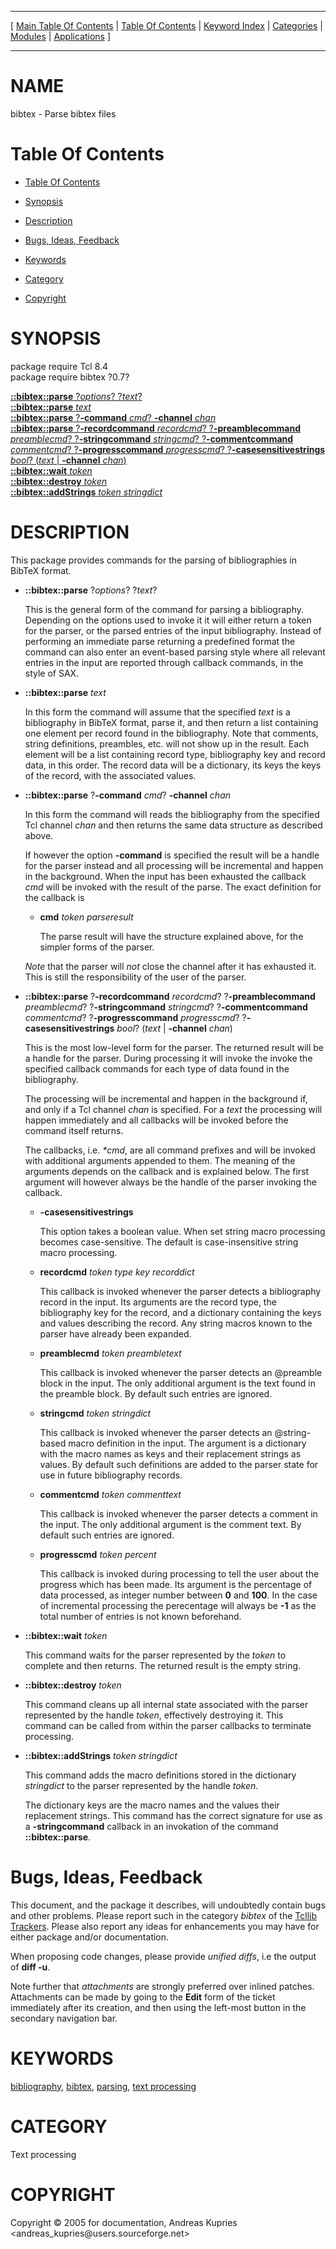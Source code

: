
[//000000001]: # (bibtex \- bibtex)
[//000000002]: # (Generated from file 'bibtex\.man' by tcllib/doctools with format 'markdown')
[//000000003]: # (Copyright &copy; 2005 for documentation, Andreas Kupries <andreas\_kupries@users\.sourceforge\.net>)
[//000000004]: # (bibtex\(n\) 0\.7 tcllib "bibtex")

<hr> [ <a href="../../../../toc.md">Main Table Of Contents</a> &#124; <a
href="../../../toc.md">Table Of Contents</a> &#124; <a
href="../../../../index.md">Keyword Index</a> &#124; <a
href="../../../../toc0.md">Categories</a> &#124; <a
href="../../../../toc1.md">Modules</a> &#124; <a
href="../../../../toc2.md">Applications</a> ] <hr>

# NAME

bibtex \- Parse bibtex files

# <a name='toc'></a>Table Of Contents

  - [Table Of Contents](#toc)

  - [Synopsis](#synopsis)

  - [Description](#section1)

  - [Bugs, Ideas, Feedback](#section2)

  - [Keywords](#keywords)

  - [Category](#category)

  - [Copyright](#copyright)

# <a name='synopsis'></a>SYNOPSIS

package require Tcl 8\.4  
package require bibtex ?0\.7?  

[__::bibtex::parse__ ?*options*? ?*text*?](#1)  
[__::bibtex::parse__ *text*](#2)  
[__::bibtex::parse__ ?__\-command__ *cmd*? __\-channel__ *chan*](#3)  
[__::bibtex::parse__ ?__\-recordcommand__   *recordcmd*? ?__\-preamblecommand__ *preamblecmd*? ?__\-stringcommand__   *stringcmd*? ?__\-commentcommand__  *commentcmd*? ?__\-progresscommand__ *progresscmd*? ?__\-casesensitivestrings__ *bool*? \(*text* &#124; __\-channel__ *chan*\)](#4)  
[__::bibtex::wait__ *token*](#5)  
[__::bibtex::destroy__ *token*](#6)  
[__::bibtex::addStrings__ *token* *stringdict*](#7)  

# <a name='description'></a>DESCRIPTION

This package provides commands for the parsing of bibliographies in BibTeX
format\.

  - <a name='1'></a>__::bibtex::parse__ ?*options*? ?*text*?

    This is the general form of the command for parsing a bibliography\.
    Depending on the options used to invoke it it will either return a token for
    the parser, or the parsed entries of the input bibliography\. Instead of
    performing an immediate parse returning a predefined format the command can
    also enter an event\-based parsing style where all relevant entries in the
    input are reported through callback commands, in the style of SAX\.

  - <a name='2'></a>__::bibtex::parse__ *text*

    In this form the command will assume that the specified *text* is a
    bibliography in BibTeX format, parse it, and then return a list containing
    one element per record found in the bibliography\. Note that comments, string
    definitions, preambles, etc\. will not show up in the result\. Each element
    will be a list containing record type, bibliography key and record data, in
    this order\. The record data will be a dictionary, its keys the keys of the
    record, with the associated values\.

  - <a name='3'></a>__::bibtex::parse__ ?__\-command__ *cmd*? __\-channel__ *chan*

    In this form the command will reads the bibliography from the specified Tcl
    channel *chan* and then returns the same data structure as described
    above\.

    If however the option __\-command__ is specified the result will be a
    handle for the parser instead and all processing will be incremental and
    happen in the background\. When the input has been exhausted the callback
    *cmd* will be invoked with the result of the parse\. The exact definition
    for the callback is

      * __cmd__ *token* *parseresult*

        The parse result will have the structure explained above, for the
        simpler forms of the parser\.

    *Note* that the parser will *not* close the channel after it has
    exhausted it\. This is still the responsibility of the user of the parser\.

  - <a name='4'></a>__::bibtex::parse__ ?__\-recordcommand__   *recordcmd*? ?__\-preamblecommand__ *preamblecmd*? ?__\-stringcommand__   *stringcmd*? ?__\-commentcommand__  *commentcmd*? ?__\-progresscommand__ *progresscmd*? ?__\-casesensitivestrings__ *bool*? \(*text* &#124; __\-channel__ *chan*\)

    This is the most low\-level form for the parser\. The returned result will be
    a handle for the parser\. During processing it will invoke the invoke the
    specified callback commands for each type of data found in the bibliography\.

    The processing will be incremental and happen in the background if, and only
    if a Tcl channel *chan* is specified\. For a *text* the processing will
    happen immediately and all callbacks will be invoked before the command
    itself returns\.

    The callbacks, i\.e\. *\*cmd*, are all command prefixes and will be invoked
    with additional arguments appended to them\. The meaning of the arguments
    depends on the callback and is explained below\. The first argument will
    however always be the handle of the parser invoking the callback\.

      * __\-casesensitivestrings__

        This option takes a boolean value\. When set string macro processing
        becomes case\-sensitive\. The default is case\-insensitive string macro
        processing\.

      * __recordcmd__ *token* *type* *key* *recorddict*

        This callback is invoked whenever the parser detects a bibliography
        record in the input\. Its arguments are the record type, the bibliography
        key for the record, and a dictionary containing the keys and values
        describing the record\. Any string macros known to the parser have
        already been expanded\.

      * __preamblecmd__ *token* *preambletext*

        This callback is invoked whenever the parser detects an @preamble block
        in the input\. The only additional argument is the text found in the
        preamble block\. By default such entries are ignored\.

      * __stringcmd__ *token* *stringdict*

        This callback is invoked whenever the parser detects an @string\-based
        macro definition in the input\. The argument is a dictionary with the
        macro names as keys and their replacement strings as values\. By default
        such definitions are added to the parser state for use in future
        bibliography records\.

      * __commentcmd__ *token* *commenttext*

        This callback is invoked whenever the parser detects a comment in the
        input\. The only additional argument is the comment text\. By default such
        entries are ignored\.

      * __progresscmd__ *token* *percent*

        This callback is invoked during processing to tell the user about the
        progress which has been made\. Its argument is the percentage of data
        processed, as integer number between __0__ and __100__\. In the
        case of incremental processing the perecentage will always be __\-1__
        as the total number of entries is not known beforehand\.

  - <a name='5'></a>__::bibtex::wait__ *token*

    This command waits for the parser represented by the *token* to complete
    and then returns\. The returned result is the empty string\.

  - <a name='6'></a>__::bibtex::destroy__ *token*

    This command cleans up all internal state associated with the parser
    represented by the handle *token*, effectively destroying it\. This command
    can be called from within the parser callbacks to terminate processing\.

  - <a name='7'></a>__::bibtex::addStrings__ *token* *stringdict*

    This command adds the macro definitions stored in the dictionary
    *stringdict* to the parser represented by the handle *token*\.

    The dictionary keys are the macro names and the values their replacement
    strings\. This command has the correct signature for use as a
    __\-stringcommand__ callback in an invokation of the command
    __::bibtex::parse__\.

# <a name='section2'></a>Bugs, Ideas, Feedback

This document, and the package it describes, will undoubtedly contain bugs and
other problems\. Please report such in the category *bibtex* of the [Tcllib
Trackers](http://core\.tcl\.tk/tcllib/reportlist)\. Please also report any ideas
for enhancements you may have for either package and/or documentation\.

When proposing code changes, please provide *unified diffs*, i\.e the output of
__diff \-u__\.

Note further that *attachments* are strongly preferred over inlined patches\.
Attachments can be made by going to the __Edit__ form of the ticket
immediately after its creation, and then using the left\-most button in the
secondary navigation bar\.

# <a name='keywords'></a>KEYWORDS

[bibliography](\.\./\.\./\.\./\.\./index\.md\#bibliography),
[bibtex](\.\./\.\./\.\./\.\./index\.md\#bibtex),
[parsing](\.\./\.\./\.\./\.\./index\.md\#parsing), [text
processing](\.\./\.\./\.\./\.\./index\.md\#text\_processing)

# <a name='category'></a>CATEGORY

Text processing

# <a name='copyright'></a>COPYRIGHT

Copyright &copy; 2005 for documentation, Andreas Kupries <andreas\_kupries@users\.sourceforge\.net>
